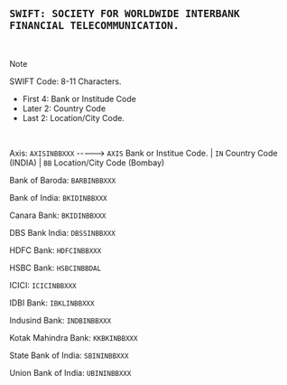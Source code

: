 ## `SWIFT: SOCIETY FOR WORLDWIDE INTERBANK FINANCIAL TELECOMMUNICATION.`

<br>

> [!NOTE]
> SWIFT Code: 8-11 Characters.
> +  First 4: Bank or Institude Code
> +  Later 2: Country Code
> +  Last 2: Location/City Code.


<br>

 Axis: `AXISINBBXXX` -----> `AXIS` Bank or Institue Code. |  `IN` Country Code (INDIA)  |   `BB`  Location/City Code (Bombay)
 
 Bank of Baroda: `BARBINBBXXX`
 
 Bank of India: `BKIDINBBXXX`
 
 Canara Bank: `BKIDINBBXXX`
 
 DBS Bank India: `DBSSINBBXXX`
 
 HDFC Bank: `HDFCINBBXXX`
 
 HSBC Bank: `HSBCINBBDAL`
 
 ICICI: `ICICINBBXXX`
 
 IDBI Bank: `IBKLINBBXXX`
 
 Indusind Bank: `INDBINBBXXX`
 
 Kotak Mahindra Bank: `KKBKINBBXXX`
 
 State Bank of India: `SBININBBXXX`
 
 Union Bank of India: `UBININBBXXX`
